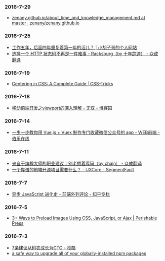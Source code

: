 ### 2016-7-29<br />
+ [zenany.github.io/about_time_and_knowledge_management.md at master · zenany/zenany.github.io](https://github.com/zenany/zenany.github.io/blob/master/_posts/about_time_and_knowledge_management.md)<br />

### 2016-7-25<br />
+ [工作五年，后面四年重复着第一年的活儿？ | 小胡子哥的个人网站](http://www.barretlee.com/blog/2016/07/21/donnot-repeat-yourself/)<br />
+ [选择一个 HTTP 状态码不再是一件难事 – Racksburg（by 十年踪迹） - 众成翻译](http://www.zcfy.cc/article/choosing-an-http-status-code-stop-making-it-hard-8211-racksburg-904.html)<br />

### 2016-7-19<br />
+ [Centering in CSS: A Complete Guide | CSS-Tricks](https://css-tricks.com/centering-css-complete-guide/)<br />

### 2016-7-18<br />
+ [移动前端开发之viewport的深入理解 - 无双 - 博客园](http://www.cnblogs.com/2050/p/3877280.html)<br />

### 2016-7-14<br />
+ [一步一步教你用 Vue.js + Vuex 制作专门收藏微信公众号的 app - WEB前端 - 伯乐在线](http://web.jobbole.com/87011/)<br />

### 2016-7-11<br />
+ [来自于编程大师的职业建议：别老想着写码（by chajn） - 众成翻译](http://www.zcfy.cc/article/don-039-t-just-code-career-advice-from-the-programming-masters-javaworld-668.html)<br />
+ [一个靠谱的前端开源项目需要什么？ - UXCore - SegmentFault](https://segmentfault.com/a/1190000005859766)<br />

### 2016-7-7<br />
+ [异步 JavaScript 进化史 - 前端外刊评论 - 知乎专栏](https://zhuanlan.zhihu.com/p/20322843?hmsr=toutiao.io&utm_medium=toutiao.io&utm_source=toutiao.io)<br />

### 2016-7-5<br />
+ [3+ Ways to Preload Images Using CSS, JavaScript, or Ajax | Perishable Press](https://perishablepress.com/3-ways-preload-images-css-javascript-ajax/)<br />

### 2016-7-3<br />
+ [7条建议从码农成长为CTO - 推酷](http://www.tuicool.com/articles/qqQRnqn)<br />
+ [a safe way to upgrade all of your globally-installed npm packages](https://gist.github.com/othiym23/4ac31155da23962afd0e)<br />
